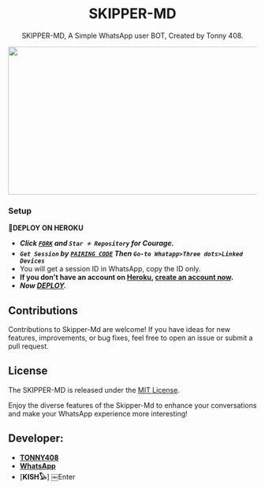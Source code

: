 <h1 align="center"> SKIPPER-MD </h1>
<p align="center"> SKIPPER-MD, A Simple WhatsApp user BOT, Created by Tonny 408.
</p>



<img src="https://telegra.ph/file/a631aa36f6d9dfbe722e8.jpg" width="700" height="300"/>



### Setup

**📌DEPLOY ON HEROKU**
   - ***Click [`FORK`](https://github.com/Tonny408/Skipper-Md/fork) and `Star ⭐ Repository` for Courage.***
   - ***`Get Session` by [`PAIRING CODE`](https://skipper-md-session.onrender.com/pair) Then `Go-to Whatapp>Three dots>Linked Devices`***
   - You will get a session ID in WhatsApp, copy the ID only.
   - **If you don't have an account on [Heroku](https://signup.heroku.com/), [create an account now](https://signup.heroku.com/).**
   - ***Now [DEPLOY](https://dashboard.heroku.com/new?template=https://github.com/Tonny408/Skipper-Md).***


## Contributions

Contributions to Skipper-Md are welcome! If you have ideas for new features, improvements, or bug fixes, feel free to open an issue or submit a pull request.

## License

The SKIPPER-MD is released under the [MIT License](https://opensource.org/licenses/MIT).

Enjoy the diverse features of the Skipper-Md  to enhance your conversations and make your WhatsApp experience more interesting!

## Developer:

- [**TONNY408**](https://instagram.com/homabayian)
- [**WhatsApp**](https://wa.me/254798780465)
- [**KISH𓅃**]
￼Enter
